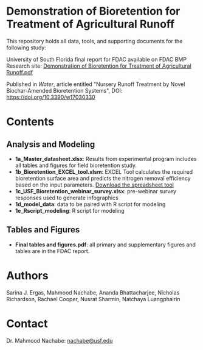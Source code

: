 # Demonstration of Bioretention for Treatment of Agricultural Runoff
This repository holds all data, tools, and supporting documents for the following study:

University of South Florida final report for FDAC available on FDAC BMP Research site: [Demonstration of Bioretention for Treatment of Agricultural Runoff.pdf](https://www.fdacs.gov/content/download/118071/file/FDACS%20_28514_Final_Report_revised.pdf)

Published in *Water*, article entitled "Nursery Runoff Treatment by Novel Biochar-Amended Bioretention Systems", DOI:
https://doi.org/10.3390/w17030330

# Contents
## Analysis and Modeling
- **1a_Master_datasheet.xlsx**: Results from experimental program includes all tables and figures for field bioretention study.
- **1b_Bioretention_EXCEL_tool.xlsm**: EXCEL Tool  calculates the required bioretention surface area and predicts the nitrogen removal efficiency based on the input parameters. [Download the spreadsheet tool](https://github.com/natchayal/FDACS_Bioretention_project/raw/main/1b_Bioretention_EXCEL_tool.xlsm) 
- **1c_USF_Bioretention_webinar_survey.xlsx**: pre-webinar survey responses used to generate infographics
- **1d_model_data**: data to be paired with R script for modeling
- **1e_Rscript_modeling**: R script for modeling
  
## Tables and Figures
- **Final tables and figures.pdf**: all primary and supplementary figures and tables are in the FDAC report.

# Authors
Sarina J. Ergas, Mahmood Nachabe, Ananda Bhattacharjee, Nicholas Richardson, Rachael Cooper, Nusrat Sharmin, Natchaya Luangphairin

# Contact
Dr. Mahmood Nachabe: nachabe@usf.edu
